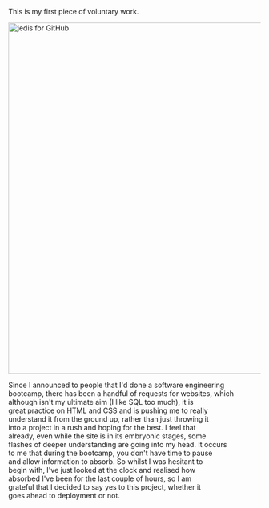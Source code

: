 This is my first piece of voluntary work.

<img width="702" alt="jedis for GitHub" src="https://github.com/Fiona-1981/jon-edis-osteopath/assets/82163486/f55ea12d-ee1e-49f7-bfd8-55100e216937">

Since I announced to people that I'd done a software engineering\
bootcamp, there has been a handful of requests for websites, which\
although isn't my ultimate aim (I like SQL too much), it is\
great practice on HTML and CSS and is pushing me to really \
understand it from the ground up, rather than just throwing it\
into a project in a rush and hoping for the best. I feel that\
already, even while the site is in its embryonic stages, some\
flashes of deeper understanding are going into my head. It occurs\
to me that during the bootcamp, you don't have time to pause\
and allow information to absorb. So whilst I was hesitant to\
begin with, I've just looked at the clock and realised how \
absorbed I've been for the last couple of hours, so I am \
grateful that I decided to say yes to this project, whether it\
goes ahead to deployment or not.
